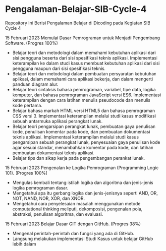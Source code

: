 # Pengalaman-Belajar-SIB-Cycle-4
Repository Ini Berisi Pengalaman Belajar di Dicoding pada Kegiatan SIB Cycle 4

15 Februari 2023
Memulai Dasar Pemrograman untuk Menjadi Pengembang Software. (Progres 100%)

* Belajar teori dan metodologi dalam memahami kebutuhan aplikasi dari sisi pengguna beserta dari sisi spesifikasi teknis aplikasi. Implementasi keterampilan ke dalam studi kasus membuat kebutuhan aplikasi dari sisi pengguna maupun dari sisi spesifikasi teknis.
* Belajar teori dan metodologi dalam pembuatan persyaratan kebutuhan aplikasi, dalam memahami cara aplikasi bekerja, dan dalam mengerti panduan diagram alur.
* Belajar teori sintaksis bahasa pemrograman, variabel, tipe data, logika komputer, dan bahasa pemrograman JavaScript versi ES6. Implementasi keterampilan dengan cara latihan menulis pseudocode dan menulis kode pertama.
* Belajar bahasa markah HTML versi HTML5 dan bahasa pemrograman CSS versi 3. Implementasi keterampilan melalui studi kasus modifikasi sebuah antarmuka aplikasi perangkat lunak.
* Belajar teori pengarsipan perangkat lunak, pembuatan gaya penulisan kode, penulisan komentar pada kode, dan pembuatan dokumentasi teknis aplikasi. Implementasi keterampilan melalui studi kasus pengarsipan sebuah perangkat lunak, penyesuaian gaya penulisan kode agar sesuai standar, menambahkan komentar pada kode, dan latihan pembuatan dokumentasi teknis aplikasi.
* Belajar tips dan sikap kerja pada pengembangan perankat lunak.

15 Februari 2023
Pengenalan ke Logika Pemrograman (Programming Logic 101). (Progres 100%)

* Mengulas kembali tentang istilah logika dan algoritma dan jenis-jenis logika pemrograman dasar.
* Mengetahui apa itu gerbang logika dan jenis-jenisnya seperti AND, OR, NOT, NAND, NOR, XOR, dan XNOR.
* Mengetahui cara penyelesaian masalah menggunakan metode computational thinking meliputi, dekomposisi, pengenalan pola, abstraksi, penulisan algoritma, dan evaluasi.

15 Februari 2023
Belajar Dasar GIT dengan GitHub. (Progres 38%)

* Mengenal perintah-perintah dan fungsi yang ada di GitHub.
* Langsung melakukan implementasi Studi Kasus untuk belajar GitHub lebih dalam
